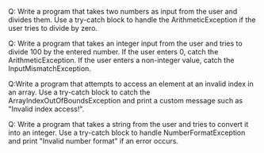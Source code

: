 Q: Write a program that takes two numbers as input from the user and divides them. Use a try-catch block to handle the ArithmeticException if the user tries to divide by zero.

Q: Write a program that takes an integer input from the user and tries to divide 100 by the entered number. If the user enters 0, catch the ArithmeticException. If the user enters a non-integer value, catch the InputMismatchException.

Q:Write a program that attempts to access an element at an invalid index in an array. Use a try-catch block to catch the ArrayIndexOutOfBoundsException and print a custom message such as "Invalid index access!".

Q: Write a program that takes a string from the user and tries to convert it into an integer. Use a try-catch block to handle NumberFormatException and print "Invalid number format" if an error occurs.
